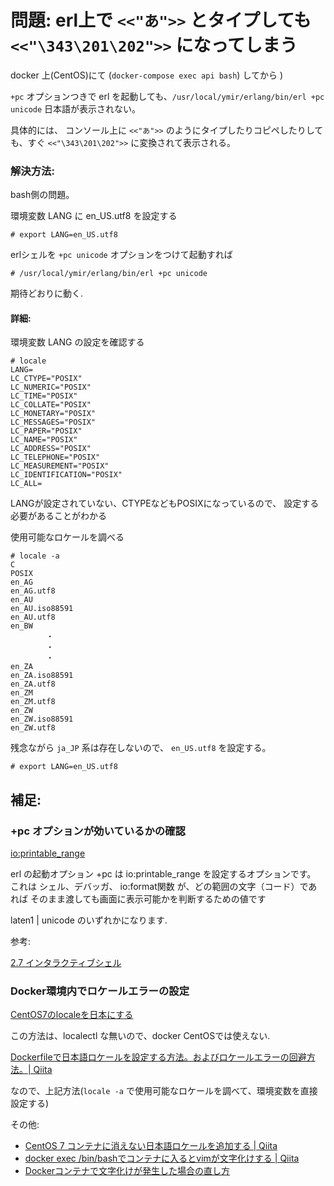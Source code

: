 # 問題: erl上で `<<"あ">>` とタイプしても `<<"\343\201\202">>` になってしまう

docker 上(CentOS)にて (`docker-compose exec api bash`) してから )

`+pc` オプションつきで erl を起動しても、`/usr/local/ymir/erlang/bin/erl +pc unicode` 日本語が表示されない。

具体的には、
コンソール上に `<<"あ">>` のようにタイプしたりコピペしたりしても、すぐ
`<<"\343\201\202">>` に変換されて表示される。

### 解決方法:

bash側の問題。

環境変数 LANG に en_US.utf8 を設定する

```
# export LANG=en_US.utf8
```

erlシェルを `+pc unicode` オプションをつけて起動すれば

```
# /usr/local/ymir/erlang/bin/erl +pc unicode
```

期待どおりに動く.

#### 詳細:

環境変数 LANG の設定を確認する

```
# locale
LANG=
LC_CTYPE="POSIX"
LC_NUMERIC="POSIX"
LC_TIME="POSIX"
LC_COLLATE="POSIX"
LC_MONETARY="POSIX"
LC_MESSAGES="POSIX"
LC_PAPER="POSIX"
LC_NAME="POSIX"
LC_ADDRESS="POSIX"
LC_TELEPHONE="POSIX"
LC_MEASUREMENT="POSIX"
LC_IDENTIFICATION="POSIX"
LC_ALL=
```

LANGが設定されていない、CTYPEなどもPOSIXになっているので、
設定する必要があることがわかる

使用可能なロケールを調べる

```
# locale -a
C
POSIX
en_AG
en_AG.utf8
en_AU
en_AU.iso88591
en_AU.utf8
en_BW
        ・
        ・
        ・
en_ZA
en_ZA.iso88591
en_ZA.utf8
en_ZM
en_ZM.utf8
en_ZW
en_ZW.iso88591
en_ZW.utf8
```

残念ながら `ja_JP` 系は存在しないので、
`en_US.utf8` を設定する。

```
# export LANG=en_US.utf8
```

## 補足:

### +pc オプションが効いているかの確認

[io:printable_range](http://erlang.org/doc/man/io.html#printable_range-0)

erl の起動オプション +pc は io:printable_range を設定するオプションです。
これは シェル、デバッガ、 io:format関数 が、どの範囲の文字（コード）であれば
そのまま渡しても画面に表示可能かを判断するための値です

laten1 | unicode のいずれかになります.

参考:

[2.7 インタラクティブシェル](https://gist.github.com/shkumagai/5270218#27-%E3%82%A4%E3%83%B3%E3%82%BF%E3%83%A9%E3%82%AF%E3%83%86%E3%82%A3%E3%83%96%E3%82%B7%E3%82%A7%E3%83%AB)


### Docker環境内でロケールエラーの設定

[CentOS7のlocaleを日本にする](https://qiita.com/silverskyvicto/items/5791740840296e6b6603)

この方法は、localectl な無いので、docker CentOSでは使えない.

[Dockerfileで日本語ロケールを設定する方法。およびロケールエラーの回避方法。| Qiita](https://qiita.com/YuukiMiyoshi/items/f389ea366060537b5cd9)

なので、上記方法(`locale -a` で使用可能なロケールを調べて、環境変数を直接設定する)

その他:

* [CentOS 7 コンテナに消えない日本語ロケールを追加する | Qiita](https://qiita.com/teruo-oshida/items/08cb84efc2b581b0a439)
* [docker exec /bin/bashでコンテナに入るとvimが文字化けする | Qiita](https://qiita.com/suin/items/23b21ce4e9a95f04965d)
* [Dockerコンテナで文字化けが発生した場合の直し方](https://yatta47.hateblo.jp/entry/2016/10/15/114701)
